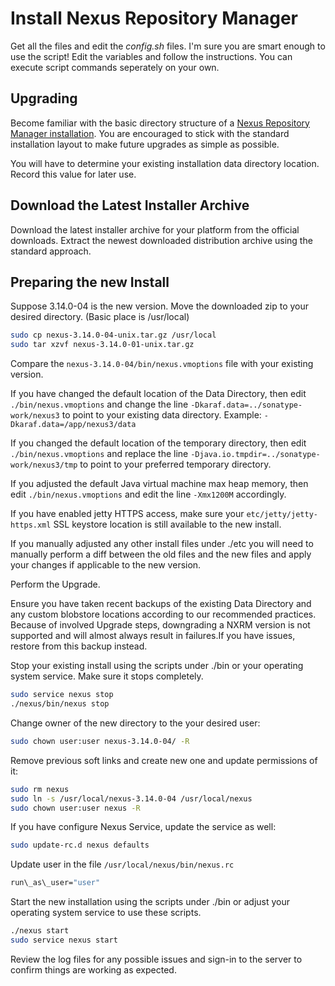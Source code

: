 # Install Nexus Repository Manager

Get all the files and edit the *config.sh* files. I'm sure you are smart enough to use the script! Edit the variables and follow the instructions. You can execute script commands seperately on your own.

## Upgrading

Become familiar with the basic directory structure of a [Nexus Repository Manager installation](https://support.sonatype.com/hc/en-us/articles/231742807). You are encouraged to stick with the standard installation layout to make future upgrades as simple as possible.

You will have to determine your existing installation data directory location. Record this value for later use.

## Download the Latest Installer Archive

Download the latest installer archive for your platform from the official downloads. Extract the newest downloaded distribution archive using the standard approach.

## Preparing the new Install

Suppose 3.14.0-04 is the new version.
Move the downloaded zip to your desired directory. (Basic place is /usr/local)

```bash
sudo cp nexus-3.14.0-04-unix.tar.gz /usr/local
sudo tar xzvf nexus-3.14.0-01-unix.tar.gz
```

Compare the `nexus-3.14.0-04/bin/nexus.vmoptions` file with your existing version.

If you have changed the default location of the Data Directory, then edit `./bin/nexus.vmoptions` and change the line `-Dkaraf.data=../sonatype-work/nexus3` to point to your existing data directory. Example: `-Dkaraf.data=/app/nexus3/data`

If you changed the default location of the temporary directory,  then edit `./bin/nexus.vmoptions` and replace the line `-Djava.io.tmpdir=../sonatype-work/nexus3/tmp` to point to your preferred temporary directory.

If you adjusted the default Java virtual machine max heap memory, then edit `./bin/nexus.vmoptions` and edit the line `-Xmx1200M` accordingly.

If you have enabled jetty HTTPS access, make sure your `etc/jetty/jetty-https.xml` SSL keystore location is still available to the new install.

If you manually adjusted any other install files under ./etc you will need to manually perform a diff between the old files and the new files and apply your changes if applicable to the new version.

Perform the Upgrade.

Ensure you have taken recent backups of the existing Data Directory and any custom blobstore locations according to our recommended practices. Because of involved Upgrade steps, downgrading a NXRM version is not supported and will almost always result in failures.If you have issues, restore from this backup instead.

Stop your existing install using the scripts under ./bin or your operating system service. Make sure it stops completely.

```bash
sudo service nexus stop
./nexus/bin/nexus stop
```

Change owner of the new directory to the your desired user:

```bash
sudo chown user:user nexus-3.14.0-04/ -R
```

Remove previous soft links and create new one and update permissions of it:

```bash
sudo rm nexus
sudo ln -s /usr/local/nexus-3.14.0-04 /usr/local/nexus
sudo chown user:user nexus -R
```

If you have configure Nexus Service, update the service as well:

```bash
sudo update-rc.d nexus defaults
```

Update user in the file `/usr/local/nexus/bin/nexus.rc`

```bash
run\_as\_user="user"
```

Start the new installation using the scripts under ./bin or adjust your operating system service to use these scripts.

```bash
./nexus start
sudo service nexus start
```

Review the log files for any possible issues and sign-in to the server to confirm things are working as expected.
